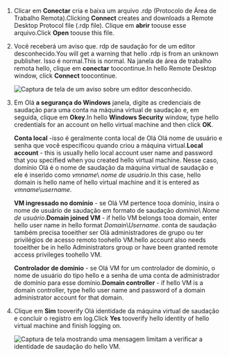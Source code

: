 1. <span data-ttu-id="ba556-101">Clicar em **Conectar** cria e baixa um arquivo .rdp (Protocolo de Área de Trabalho Remota).</span><span class="sxs-lookup"><span data-stu-id="ba556-101">Clicking **Connect** creates and downloads a Remote Desktop Protocol file (.rdp file).</span></span> <span data-ttu-id="ba556-102">Clique em **abrir** toouse esse arquivo.</span><span class="sxs-lookup"><span data-stu-id="ba556-102">Click **Open** toouse this file.</span></span>
2. <span data-ttu-id="ba556-103">Você receberá um aviso que. rdp de saudação for de um editor desconhecido.</span><span class="sxs-lookup"><span data-stu-id="ba556-103">You will get a warning that hello .rdp is from an unknown publisher.</span></span> <span data-ttu-id="ba556-104">Isso é normal.</span><span class="sxs-lookup"><span data-stu-id="ba556-104">This is normal.</span></span> <span data-ttu-id="ba556-105">Na janela de área de trabalho remota hello, clique em **conectar** toocontinue.</span><span class="sxs-lookup"><span data-stu-id="ba556-105">In hello Remote Desktop window, click **Connect** toocontinue.</span></span>
   
    ![Captura de tela de um aviso sobre um editor desconhecido.](./media/virtual-machines-log-on-win-server/rdp-warn.png)
3. <span data-ttu-id="ba556-107">Em Olá **a segurança do Windows** janela, digite as credenciais de saudação para uma conta na máquina virtual de saudação e, em seguida, clique em **Okey**.</span><span class="sxs-lookup"><span data-stu-id="ba556-107">In hello **Windows Security** window, type hello credentials for an account on hello virtual machine and then click **OK**.</span></span>
   
     <span data-ttu-id="ba556-108">**Conta local** -isso é geralmente conta local de Olá Olá nome de usuário e senha que você especificou quando criou a máquina virtual.</span><span class="sxs-lookup"><span data-stu-id="ba556-108">**Local account** - this is usually hello local account user name and password that you specified when you created hello virtual machine.</span></span> <span data-ttu-id="ba556-109">Nesse caso, domínio Olá é o nome de saudação da máquina virtual de saudação e ele é inserido como *vmname*&#92; *nome de usuário*.</span><span class="sxs-lookup"><span data-stu-id="ba556-109">In this case, hello domain is hello name of hello virtual machine and it is entered as *vmname*&#92;*username*.</span></span>  
   
    <span data-ttu-id="ba556-110">**VM ingressado no domínio** - se Olá VM pertence tooa domínio, insira o nome de usuário de saudação em formato de saudação *domínio*&#92; *Nome de usuário*.</span><span class="sxs-lookup"><span data-stu-id="ba556-110">**Domain joined VM** - if hello VM belongs tooa domain, enter hello user name in hello format *Domain*&#92;*Username*.</span></span> <span data-ttu-id="ba556-111">conta de saudação também precisa tooeither ser Olá administradores de grupo ou ter privilégios de acesso remoto toohello VM.</span><span class="sxs-lookup"><span data-stu-id="ba556-111">hello account also needs tooeither be in hello Administrators group or have been granted remote access privileges toohello VM.</span></span>
   
    <span data-ttu-id="ba556-112">**Controlador de domínio** - se Olá VM for um controlador de domínio, o nome de usuário do tipo hello e a senha de uma conta de administrador de domínio para esse domínio.</span><span class="sxs-lookup"><span data-stu-id="ba556-112">**Domain controller** - if hello VM is a domain controller, type hello user name and password of a domain administrator account for that domain.</span></span>
4. <span data-ttu-id="ba556-113">Clique em **Sim** tooverify Olá identidade da máquina virtual de saudação e concluir o registro em log.</span><span class="sxs-lookup"><span data-stu-id="ba556-113">Click **Yes** tooverify hello identity of hello virtual machine and finish logging on.</span></span>
   
   ![Captura de tela mostrando uma mensagem limitam a verificar a identidade de saudação do hello VM.](./media/virtual-machines-log-on-win-server/cert-warning.png)

